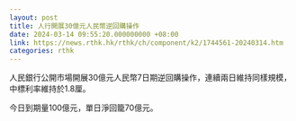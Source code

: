 ```yaml
---
layout: post
title: 人行開展30億元人民幣逆回購操作
date: 2024-03-14 09:55:20.000000000 +08:00
link: https://news.rthk.hk/rthk/ch/component/k2/1744561-20240314.htm
categories: rthk
---
```


人民銀行公開市場開展30億元人民幣7日期逆回購操作，連續兩日維持同樣規模，中標利率維持於1.8厘。

今日到期量100億元，單日淨回籠70億元。
